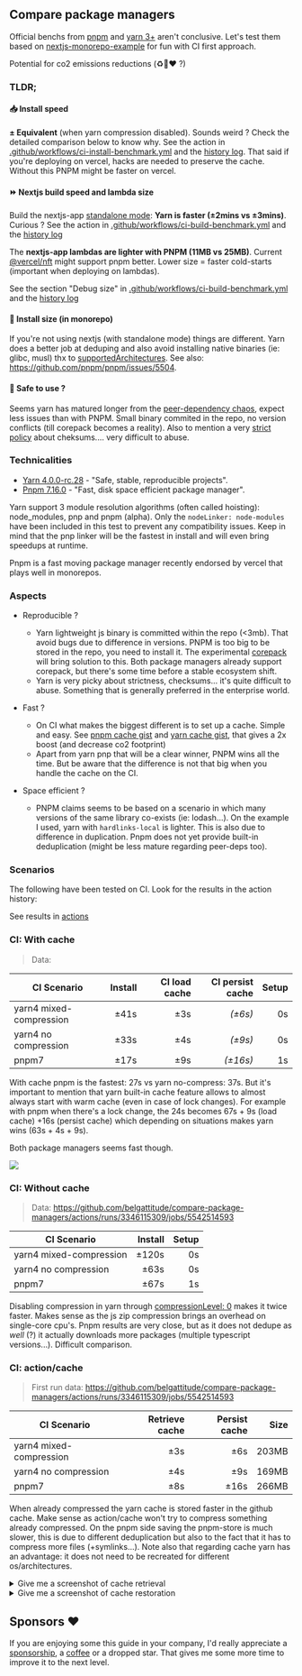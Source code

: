 ## Compare package managers

Official benchs from [pnpm](https://pnpm.io/benchmarks) and [yarn 3+](https://yarnpkg.com/benchmarks) aren't
conclusive. Let's test them based on [nextjs-monorepo-example](https://github.com/belgattitude/nextjs-monorepo-example)
for fun with CI first approach. 

Potential for co2 emissions reductions (♻️🌳❤️ ?)

### TLDR;

#### 📥 Install speed 

**± Equivalent** (when yarn compression disabled). Sounds weird ? 
Check the detailed comparison below to know why. See the action in [.github/workflows/ci-install-benchmark.yml](https://github.com/belgattitude/compare-package-managers/blob/main/.github/workflows/ci-install-benchmark.yml)
and the [history log](https://github.com/belgattitude/compare-package-managers/actions/workflows/ci-install-benchmark.yml]). That said if you're deploying on vercel, hacks are needed to preserve the cache. 
Without this PNPM might be faster on vercel.

#### ⏩ Nextjs build speed and lambda size

Build the nextjs-app [standalone mode](https://nextjs.org/docs/advanced-features/output-file-tracing#automatically-copying-traced-files): **Yarn is faster (±2mins vs ±3mins)**. Curious ? See the action in
[.github/workflows/ci-build-benchmark.yml](https://github.com/belgattitude/compare-package-managers/blob/main/.github/workflows/ci-build-benchmark.yml) and
the [history log](https://github.com/belgattitude/compare-package-managers/actions/workflows/ci-build-benchmark.yml)

The **nextjs-app lambdas are lighter with PNPM (11MB vs 25MB)**. 
Current [@vercel/nft](https://github.com/vercel/nft) might support pnpm better.
Lower size = faster cold-starts (important when deploying on lambdas). 

See the section "Debug size" in [.github/workflows/ci-build-benchmark.yml](https://github.com/belgattitude/compare-package-managers/blob/main/.github/workflows/ci-build-benchmark.yml) and
the [history log](https://github.com/belgattitude/compare-package-managers/actions/workflows/ci-build-benchmark.yml)



#### 🔢 Install size (in monorepo)

If you're not using nextjs (with standalone mode) things are different. Yarn does a better job at deduping and
also avoid installing native binaries (ie: glibc, musl) thx to [supportedArchitectures](https://yarnpkg.com/configuration/yarnrc#supportedArchitectures).
See also: https://github.com/pnpm/pnpm/issues/5504.

#### 🦺 Safe to use ?

Seems yarn has matured longer from the [peer-dependency chaos](https://gist.github.com/belgattitude/df235dc0ca3929ef2b56eb26fe6f3bed), 
expect less issues than with PNPM. Small binary commited in the repo, no version conflicts (till corepack becomes a reality).
Also to mention a very [strict policy](https://github.com/yarnpkg/berry/discussions/4965#discussioncomment-3889198) about cheksums.... very difficult to abuse. 



### Technicalities

- [Yarn 4.0.0-rc.28](https://yarnpkg.com/) - "Safe, stable, reproducible projects".
- [Pnpm 7.16.0](https://pnpm.io/) - "Fast, disk space efficient package manager".

Yarn support 3 module resolution algorithms (often called hoisting): node_modules, pnp and pnpm (alpha). Only the
`nodeLinker: node-modules` have been included in this test to prevent any compatibility issues. 
Keep in mind that the pnp linker will be the fastest in install and will even bring speedups at runtime.

Pnpm is a fast moving package manager recently endorsed by vercel that plays well in monorepos. 

### Aspects

- Reproducible ? 
  - Yarn lightweight js binary is committed within the repo (<3mb). That avoid bugs due to
    difference in versions. PNPM is too big to be stored in the repo, you need to install it.
    The experimental [corepack](https://nodejs.org/api/corepack.html)
    will bring solution to this. Both package managers already support corepack, but there's some time before a stable ecosystem shift.
  - Yarn is very picky about strictness, checksums... it's quite difficult to abuse. Something that is generally preferred in the enterprise world. 
- Fast ? 
  - On CI what makes the biggest different is to set up a cache. Simple and easy. 
    See [pnpm cache gist](https://gist.github.com/belgattitude/838b2eba30c324f1f0033a797bab2e31) and [yarn cache gist](https://gist.github.com/belgattitude/042f9caf10d029badbde6cf9d43e400a),
    that gives a 2x boost (and decrease co2 footprint)    
  - Apart from yarn pnp that will be a clear winner, PNPM wins all the time. But be aware that the difference is not that big when you
    handle the cache on the CI.  
    
- Space efficient ? 
  - PNPM claims seems to be based on a scenario in which many versions of the same library co-exists (ie: lodash...). On the example I used, yarn with
    `hardlinks-local` is lighter. This is also due to difference in duplication. Pnpm does not yet provide built-in deduplication (might be less mature
    regarding peer-deps too).

### Scenarios

The following have been tested on CI. Look for the results in the action history:

See results in [actions](https://github.com/belgattitude/compare-package-managers/actions)


### CI: With cache

> Data: 

| CI Scenario             | Install | CI load cache | CI persist cache |  Setup | 
|-------------------------|--------:|--------------:|-----------------:|-------:|
| yarn4 mixed-compression |    ±41s |           ±3s |          *(±6s)* |     0s |
| yarn4 no compression    |    ±33s |           ±4s |          *(±9s)* |     0s |
| pnpm7                   |    ±17s |           ±9s |         *(±16s)* |     1s |

With cache pnpm is the fastest: 27s vs yarn no-compress: 37s. But it's important to mention that 
yarn built-in cache feature allows to almost always start with warm cache (even in case of lock changes).
For example with pnpm when there's a lock change, the 24s becomes 67s + 9s (load cache) +16s (persist cache)
which depending on situations makes yarn wins (63s + 4s + 9s).

Both package managers seems fast though.

<img src="https://user-images.githubusercontent.com/259798/199542234-f828450c-e8e4-4e61-b391-cc022adaa3eb.png" />

### CI: Without cache

> Data: https://github.com/belgattitude/compare-package-managers/actions/runs/3346115309/jobs/5542514593

| CI Scenario              | Install | Setup | 
|--------------------------|--------:|------:|
| yarn4 mixed-compression  |   ±120s |    0s |
| yarn4 no compression     |    ±63s |    0s |
| pnpm7                    |    ±67s |    1s | 

Disabling compression in yarn through [compressionLevel: 0](https://yarnpkg.com/configuration/yarnrc#compressionLevel) makes it twice faster. Makes sense as
the js zip compression brings an overhead on single-core cpu's. Pnpm results are very close, but as it does 
not dedupe as *well* (?) it actually downloads more packages (multiple typescript versions...). Difficult
comparison. 

### CI: action/cache

> First run data: https://github.com/belgattitude/compare-package-managers/actions/runs/3346115309/jobs/5542514593

| CI Scenario              | Retrieve cache | Persist cache |   Size | 
|--------------------------|---------------:|--------------:|-------:|
| yarn4 mixed-compression  |            ±3s |           ±6s |  203MB |
| yarn4 no compression     |            ±4s |           ±9s |  169MB |
| pnpm7                    |            ±8s |          ±16s |  266MB |

When already compressed the yarn cache is stored faster in the github cache. Make sense as action/cache won't 
try to compress something already compressed. On the pnpm side saving the pnpm-store is much slower, this is due
to different deduplication but also to the fact that it has to compress more files (+symlinks...). Note also
that regarding cache yarn has an advantage: it does not need to be recreated for different os/architectures. 

<details>
  <summary>Give me a screenshot of cache retrieval</summary>
  <img src="https://user-images.githubusercontent.com/259798/199530263-c443171b-0d47-4937-ab4b-a0382d4200f2.png" /> 
</details>

<details>
  <summary>Give me a screenshot of cache restoration</summary>
  <img src="https://user-images.githubusercontent.com/259798/199531335-34584af8-366e-477d-bc50-8016c734ad48.png" /> 
</details>


## Sponsors :heart:

If you are enjoying some this guide in your company, I'd really appreciate a [sponsorship](https://github.com/sponsors/belgattitude), a [coffee](https://ko-fi.com/belgattitude) or a dropped star.
That gives me some more time to improve it to the next level.

